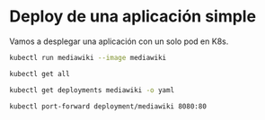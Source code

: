 # Deploy de una aplicación simple

Vamos a desplegar una aplicación con un solo pod en K8s.

```bash
kubectl run mediawiki --image mediawiki

kubectl get all

kubectl get deployments mediawiki -o yaml

kubectl port-forward deployment/mediawiki 8080:80
```
